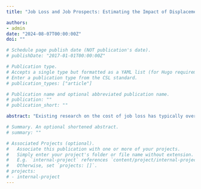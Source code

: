 ```yaml
---
title: "Job Loss and Job Prospects: Estimating the Impact of Displacement on Job Security (job market paper)" 

authors:
- admin
date: "2024-08-07T00:00:00Z"
doi: ""

# Schedule page publish date (NOT publication's date).
# publishDate: "2017-01-01T00:00:00Z"

# Publication type.
# Accepts a single type but formatted as a YAML list (for Hugo requirements).
# Enter a publication type from the CSL standard.
# publication_types: ["article"]

# Publication name and optional abbreviated publication name.
# publication: ""
# publication_short: ""

abstract: "Existing research on the cost of job loss has typically overlooked the role of job sorting after displacement in the perpetuation of recursive unemployment. This study aims to estimate the decline in job security associated with the type of jobs matched by displaced employees following their dismissals. Using a dataset containing the employment histories of about four million individuals working in Italy that allows for disentangling voluntary from involuntary job moves, I construct two indicators of job security attached to each specific type of job: one that captures the risk of dismissal and the other that conveys a measure of expected tenure. Then, employing an identification strategy that exploits collective dismissals as exogenous variations and a difference-in-differences methodology that uses not-yet-treated units as a control group, I estimate the impact of job loss on the expected job security of subsequent job types. I find that displacement generates an increased risk of dismissal intrinsic to the post-displacement type of jobs of about 2.38 percentage points and a lower expected tenure of around 156 days. This is equal to approximately a 13% decline in job security compared to pre-displacement averages."

# Summary. An optional shortened abstract.
# summary: ""

# Associated Projects (optional).
#   Associate this publication with one or more of your projects.
#   Simply enter your project's folder or file name without extension.
#   E.g. `internal-project` references `content/project/internal-project/index.md`.
#   Otherwise, set `projects: []`.
# projects:
# - internal-project
---
```

